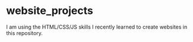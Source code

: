# website_projects

I am using the HTML/CSS/JS skills I recently learned to create websites in this repository.
